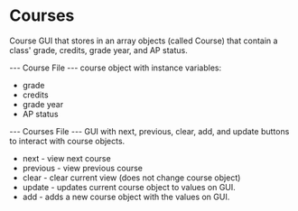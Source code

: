 # Courses
Course GUI that stores in an array objects (called Course) that contain a class' grade, credits, grade year, and AP status. 

--- Course File ---
course object with instance variables:
- grade
- credits
- grade year
- AP status


--- Courses File ---
GUI with next, previous, clear, add, and update buttons to interact with course objects. 

- next - view next course
- previous - view previous course
- clear - clear current view (does not change course object) 
- update - updates current course object to values on GUI. 
- add - adds a new course object with the values on GUI.
